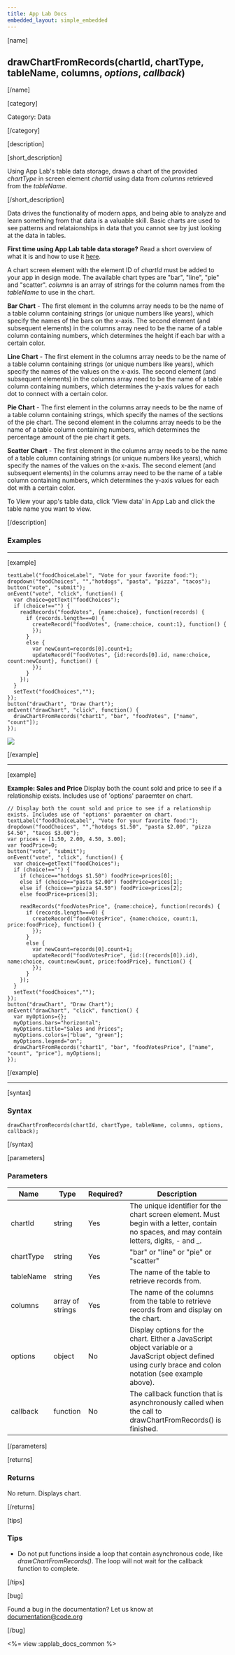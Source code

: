 ```yaml
---
title: App Lab Docs
embedded_layout: simple_embedded
---
```


[name]

## drawChartFromRecords(chartId, chartType, tableName, columns, *options*, *callback*)

[/name]

[category]

Category: Data

[/category]

[description]

[short_description]

Using App Lab's table data storage, draws a chart of the provided *chartType* in screen element *chartId* using data from *columns* retrieved from the *tableName*.

[/short_description]

Data drives the functionality of modern apps, and being able to analyze and learn something from that data is a valuable skill. Basic charts are used to see patterns and relataionships in data that you cannot see by just looking at the data in tables.

**First time using App Lab table data storage?** Read a short overview of what it is and how to use it [here](/applab/docs/tabledatastorage).

A chart screen element with the element ID of *chartId* must be added to your app in design mode. The available chart types are "bar", "line", "pie" and "scatter". *columns* is an array of strings for the column names from the *tableName* to use in the chart.

**Bar Chart** - The first element in the columns array needs to be the name of a table column containing strings (or unique numbers like years), which specify the names of the bars on the x-axis. The second element (and subsequent elements) in the columns array need to be the name of a table column containing numbers, which determines the height if each bar with a certain color.

**Line Chart** - The first element in the columns array needs to be the name of a table column containing strings (or unique numbers like years), which specify the names of the values on the x-axis. The second element (and subsequent elements) in the columns array need to be the name of a table column containing numbers, which determines the y-axis values for each dot to connect with a certain color.

**Pie Chart** - The first element in the columns array needs to be the name of a table column containing strings, which specify the names of the sections of the pie chart. The second element in the columns array needs to be the name of a table column containing numbers, which determines the percentage amount of the pie chart it gets.

**Scatter Chart** - The first element in the columns array needs to be the name of a table column containing strings (or unique numbers like years), which specify the names of the values on the x-axis. The second element (and subsequent elements) in the columns array need to be the name of a table column containing numbers, which determines the y-axis values for each dot with a certain color.

To View your app's table data, click 'View data' in App Lab and click the table name you want to view.

[/description]

### Examples
____________________________________________________

[example]

```
textLabel("foodChoiceLabel", "Vote for your favorite food:");
dropdown("foodChoices", "","hotdogs", "pasta", "pizza", "tacos");
button("vote", "submit");
onEvent("vote", "click", function() {
  var choice=getText("foodChoices");
  if (choice!=="") {
    readRecords("foodVotes", {name:choice}, function(records) {
      if (records.length===0) {
        createRecord("foodVotes", {name:choice, count:1}, function() { 
        });
      }
      else {
        var newCount=records[0].count+1;
        updateRecord("foodVotes", {id:records[0].id, name:choice, count:newCount}, function() {
        });
      }
    });
  } 
  setText("foodChoices","");
});
button("drawChart", "Draw Chart");
onEvent("drawChart", "click", function() {
  drawChartFromRecords("chart1", "bar", "foodVotes", ["name", "count"]);
});
```
<img src='https://images.code.org/ac629eef7483c160555767570be6c1b3-image-1453117024100.jpg'>

[/example]

____________________________________________________

[example]

**Example: Sales and Price** Display both the count sold and price to see if a relationship exists. Includes use of 'options' paraemter on chart.

```
// Display both the count sold and price to see if a relationship exists. Includes use of 'options' paraemter on chart.
textLabel("foodChoiceLabel", "Vote for your favorite food:");
dropdown("foodChoices", "","hotdogs $1.50", "pasta $2.00", "pizza $4.50", "tacos $3.00");
var prices = [1.50, 2.00, 4.50, 3.00];
var foodPrice=0;
button("vote", "submit");
onEvent("vote", "click", function() {
  var choice=getText("foodChoices");
  if (choice!=="") {
    if (choice=="hotdogs $1.50") foodPrice=prices[0];
    else if (choice=="pasta $2.00") foodPrice=prices[1];
    else if (choice=="pizza $4.50") foodPrice=prices[2];
    else foodPrice=prices[3];

    readRecords("foodVotesPrice", {name:choice}, function(records) {
      if (records.length===0) {
        createRecord("foodVotesPrice", {name:choice, count:1, price:foodPrice}, function() { 
        });
      }
      else {
        var newCount=records[0].count+1;
        updateRecord("foodVotesPrice", {id:((records[0]).id), name:choice, count:newCount, price:foodPrice}, function() {
        });
      }
    });
  } 
  setText("foodChoices","");
});
button("drawChart", "Draw Chart");
onEvent("drawChart", "click", function() {
  var myOptions={};
  myOptions.bars="horizontal";
  myOptions.title="Sales and Prices";
  myOptions.colors=["blue", "green"];
  myOptions.legend="on";
  drawChartFromRecords("chart1", "bar", "foodVotesPrice", ["name", "count", "price"], myOptions);
});
```

[/example]

____________________________________________________

[syntax]

### Syntax

```
drawChartFromRecords(chartId, chartType, tableName, columns, options, callback);
```

[/syntax]

[parameters]

### Parameters

| Name  | Type | Required? | Description |
|-----------------|------|-----------|-------------|
| chartId | string | Yes | The unique identifier for the chart screen element. Must begin with a letter, contain no spaces, and may contain letters, digits, - and _. |
| chartType | string | Yes | "bar" or "line" or "pie" or "scatter" |
| tableName | string | Yes | The name of the table to retrieve records from. |
| columns | array of strings | Yes | The name of the columns from the table to retrieve records from and display on the chart. |
| options | object | No | Display options for the chart. Either a JavaScript object variable or a JavaScript object defined using curly brace and colon notation (see example above). |
| callback | function | No | The callback function that is asynchronously called when the call to drawChartFromRecords() is finished. |

[/parameters]

[returns]

### Returns
No return. Displays chart.

[/returns]

[tips]

### Tips
- Do not put functions inside a loop that contain asynchronous code, like *drawChartFromRecords()*. The loop will not wait for the callback function to complete.

[/tips]

[bug]

Found a bug in the documentation? Let us know at documentation@code.org

[/bug]

<%= view :applab_docs_common %>
